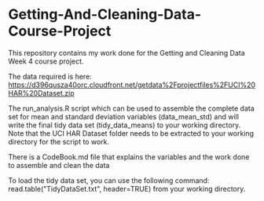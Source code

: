# Getting-And-Cleaning-Data-Course-Project

This repository contains my work done for the Getting and Cleaning Data Week 4 course project.  

The data required is here: https://d396qusza40orc.cloudfront.net/getdata%2Fprojectfiles%2FUCI%20HAR%20Dataset.zip  

The run_analysis.R script which can be used to assemble the complete data set for mean and standard deviation variables (data_mean_std) and will write the final tidy data set (tidy_data_means) to your working directory.  Note that the UCI HAR Dataset folder needs to be extracted to your working directory for the script to work.  

There is a CodeBook.md file that explains the variables and the work done to assemble and clean the data  

To load the tidy data set, you can use the following command: read.table("TidyDataSet.txt", header=TRUE) from your working directory.  
